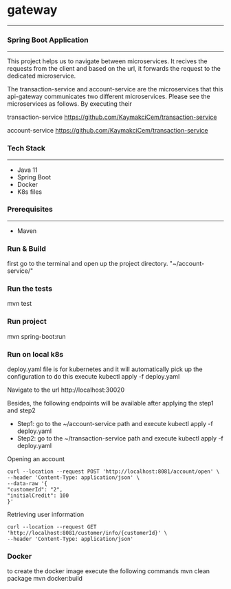 # gateway
___
### Spring Boot Application

---
This project helps us to navigate between microservices.
It recives the requests from the client and based on the url,
it forwards the request to the dedicated microservice.

The transaction-service and account-service are the microservices that
this api-gateway communicates two different microservices.
Please see the microservices as follows. By executing their

transaction-service
https://github.com/KaymakciCem/transaction-service

account-service
https://github.com/KaymakciCem/transaction-service

### Tech Stack

---
- Java 11
- Spring Boot
- Docker
- K8s files

### Prerequisites

---
- Maven

### Run & Build

first go to the terminal and open up the project directory. "~/account-service/"

### Run the tests

mvn test

### Run project

mvn spring-boot:run

### Run on local k8s
deploy.yaml file is for kubernetes and it will automatically pick up the configuration
to do this execute
kubectl apply -f deploy.yaml

Navigate to the url http://localhost:30020

Besides, the following endpoints will be available after applying the step1 and step2 
- Step1: go to the ~/account-service path and execute kubectl apply -f deploy.yaml
- Step2: go to the ~/transaction-service path and execute kubectl apply -f deploy.yaml

Opening an account
```curl
curl --location --request POST 'http://localhost:8081/account/open' \
--header 'Content-Type: application/json' \
--data-raw '{
"customerId": "2",
"initialCredit": 100
}'
```

Retrieving user information
```curl
curl --location --request GET 'http://localhost:8081/customer/info/{customerId}' \
--header 'Content-Type: application/json'
```


### Docker
to create the docker image execute the following commands
mvn clean package
mvn docker:build

